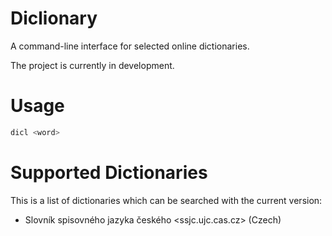 Diclionary
==========
A command-line interface for selected online dictionaries.

The project is currently in development.

Usage
=====
```sh
dicl <word>
```

Supported Dictionaries
======================
This is a list of dictionaries which can be searched with the current version:
  - Slovník spisovného jazyka českého <ssjc.ujc.cas.cz> (Czech)
